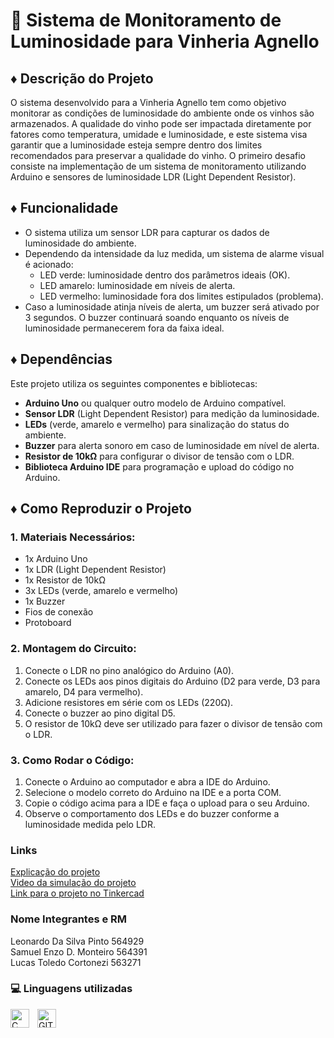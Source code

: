 
# 🔅 Sistema de Monitoramento de Luminosidade para Vinheria Agnello

## ♦ Descrição do Projeto
O sistema desenvolvido para a Vinheria Agnello tem como objetivo monitorar as condições de luminosidade do ambiente onde os vinhos são armazenados. A qualidade do vinho pode ser impactada diretamente por fatores como temperatura, umidade e luminosidade, e este sistema visa garantir que a luminosidade esteja sempre dentro dos limites recomendados para preservar a qualidade do vinho. O primeiro desafio consiste na implementação de um sistema de monitoramento utilizando Arduino e sensores de luminosidade LDR (Light Dependent Resistor).

## ♦ Funcionalidade
- O sistema utiliza um sensor LDR para capturar os dados de luminosidade do ambiente.
- Dependendo da intensidade da luz medida, um sistema de alarme visual é acionado:
  - LED verde: luminosidade dentro dos parâmetros ideais (OK).
  - LED amarelo: luminosidade em níveis de alerta.
  - LED vermelho: luminosidade fora dos limites estipulados (problema).
- Caso a luminosidade atinja níveis de alerta, um buzzer será ativado por 3 segundos. O buzzer continuará soando enquanto os níveis de luminosidade permanecerem fora da faixa ideal.

## ♦ Dependências
Este projeto utiliza os seguintes componentes e bibliotecas:
- **Arduino Uno** ou qualquer outro modelo de Arduino compatível.
- **Sensor LDR** (Light Dependent Resistor) para medição da luminosidade.
- **LEDs** (verde, amarelo e vermelho) para sinalização do status do ambiente.
- **Buzzer** para alerta sonoro em caso de luminosidade em nível de alerta.
- **Resistor de 10kΩ** para configurar o divisor de tensão com o LDR.
- **Biblioteca Arduino IDE** para programação e upload do código no Arduino.

## ♦ Como Reproduzir o Projeto

### 1. Materiais Necessários:
- 1x Arduino Uno
- 1x LDR (Light Dependent Resistor)
- 1x Resistor de 10kΩ
- 3x LEDs (verde, amarelo e vermelho)
- 1x Buzzer
- Fios de conexão
- Protoboard 

### 2. Montagem do Circuito:
1. Conecte o LDR no pino analógico do Arduino (A0).
2. Conecte os LEDs aos pinos digitais do Arduino (D2 para verde, D3 para amarelo, D4 para vermelho).
3. Adicione resistores em série com os LEDs (220Ω).
4. Conecte o buzzer ao pino digital D5.
5. O resistor de 10kΩ deve ser utilizado para fazer o divisor de tensão com o LDR.

### 3. Como Rodar o Código:
1. Conecte o Arduino ao computador e abra a IDE do Arduino.
2. Selecione o modelo correto do Arduino na IDE e a porta COM.
3. Copie o código acima para a IDE e faça o upload para o seu Arduino.
4. Observe o comportamento dos LEDs e do buzzer conforme a luminosidade medida pelo LDR.

### Links
[Explicação do projeto](https://youtu.be/_LaBL8qI7jM)<br>
[Video da simulação do projeto](https://youtu.be/e591pWs6vWA)<br>
[Link para o projeto no Tinkercad](https://www.tinkercad.com/things/l7pnKNk0qqP-checkpoint-edge-computing?sharecode=Xh78C57ftSR-SLFza6o3P4ynKTP5CHEb3h0ymAcwPg0)<br>

### Nome Integrantes e RM

Leonardo Da Silva Pinto 564929 <br>
Samuel Enzo D. Monteiro 564391 <br>
Lucas Toledo Cortonezi 563271 <br>

### 💻 Linguagens utilizadas

<img 
    align="left" 
    alt="C"
    title="C" 
    width="30px" 
    style="padding-right: 10px;" 
    src="https://cdn.jsdelivr.net/gh/devicons/devicon@latest/icons/c/c-original.svg" 
/>
<img 
    align="left" 
    alt="GIT" 
    title="GIT"
    width="30px" 
    style="padding-right: 10px;" 
    src="https://cdn.jsdelivr.net/gh/devicons/devicon@latest/icons/git/git-original.svg" 
/>


